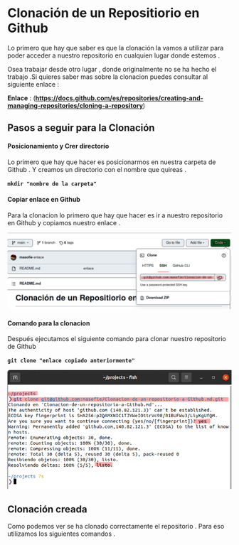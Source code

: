 # Clonación de un Repositiorio en Github

Lo primero que hay que saber es que la clonación la vamos a utilizar para poder acceder a nuestro repositorio 
en cualquien lugar donde estemos .

Osea trabajar desde otro lugar , donde originalmente no se ha hecho el trabajo .Si quieres saber mas sobre la clonacion puedes consultar al siguiente enlace : 

**Enlace** : (**https://docs.github.com/es/repositories/creating-and-managing-repositories/cloning-a-repository**)

## Pasos a seguir para la Clonación 

#### Posicionamiento y Crer directorio

Lo primero que hay que hacer es posicionarmos en nuestra carpeta de Github . Y creamos un directorio con el nombre que quireas .

**`mkdir "nombre de la carpeta"`**

#### Copiar enlace en Github 

Para la clonacion lo primero que hay que hacer es ir a nuestro repositorio en Github y copiamos nuestro enlace .

![2.png](./img/2.png)

#### Comando para la clonacion 

Después ejecutamos el siguiente comando para clonar nuestro repositorio de Github

**`git clone "enlace copiado anteriormente"`**

![1.png](./img/1.png)

## Clonación creada 

Como podemos ver se ha clonado correctamente el repositorio . Para eso utilizamos los siguientes comandos .